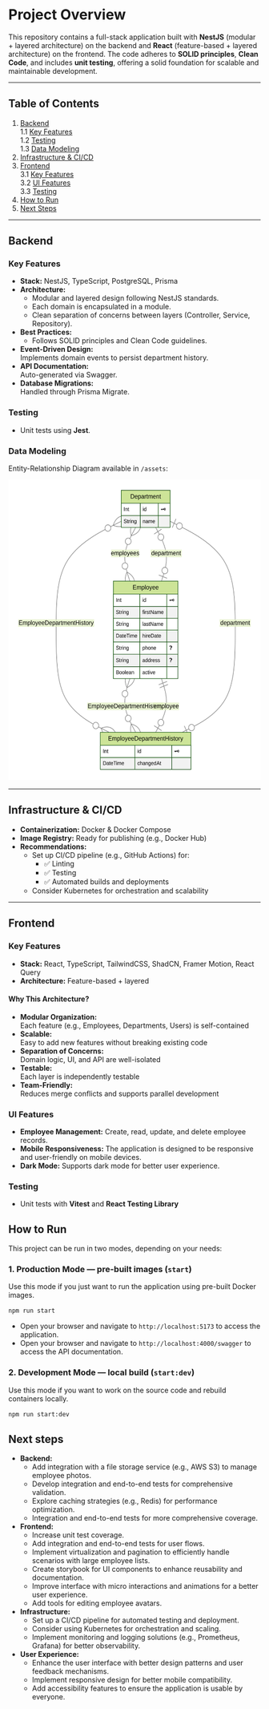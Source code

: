 # Project Overview

This repository contains a full-stack application built with **NestJS** (modular + layered architecture) on the backend and **React** (feature-based + layered architecture) on the frontend. The code adheres to **SOLID principles**, **Clean Code**, and includes **unit testing**, offering a solid foundation for scalable and maintainable development.

---

## Table of Contents

1. [Backend](#backend)  
   1.1 [Key Features](#key-features)  
   1.2 [Testing](#testing)  
   1.3 [Data Modeling](#data-modeling)
2. [Infrastructure & CI/CD](#infrastructure--cicd)
3. [Frontend](#frontend)  
   3.1 [Key Features](#key-features-1)  
   3.2 [UI Features](#ui-features)  
   3.3 [Testing](#testing-1)
4. [How to Run](#how-to-run)
5. [Next Steps](#next-steps)

---

## Backend

### Key Features

- **Stack:** NestJS, TypeScript, PostgreSQL, Prisma
- **Architecture:**
  - Modular and layered design following NestJS standards.
  - Each domain is encapsulated in a module.
  - Clean separation of concerns between layers (Controller, Service, Repository).
- **Best Practices:**
  - Follows SOLID principles and Clean Code guidelines.
- **Event-Driven Design:**  
  Implements domain events to persist department history.
- **API Documentation:**  
  Auto-generated via Swagger.
- **Database Migrations:**  
  Handled through Prisma Migrate.

### Testing

- Unit tests using **Jest**.

### Data Modeling

Entity-Relationship Diagram available in `/assets`:

<img src="./assets/ERD.svg" alt="Database ERD" height="600"/>

---

## Infrastructure & CI/CD

- **Containerization:** Docker & Docker Compose
- **Image Registry:** Ready for publishing (e.g., Docker Hub)
- **Recommendations:**
  - Set up CI/CD pipeline (e.g., GitHub Actions) for:
    - ✅ Linting
    - ✅ Testing
    - ✅ Automated builds and deployments
  - Consider Kubernetes for orchestration and scalability

---

## Frontend

### Key Features

- **Stack:** React, TypeScript, TailwindCSS, ShadCN, Framer Motion, React Query
- **Architecture:** Feature-based + layered

#### Why This Architecture?

- **Modular Organization:**  
  Each feature (e.g., Employees, Departments, Users) is self-contained
- **Scalable:**  
  Easy to add new features without breaking existing code
- **Separation of Concerns:**  
  Domain logic, UI, and API are well-isolated
- **Testable:**  
  Each layer is independently testable
- **Team-Friendly:**  
  Reduces merge conflicts and supports parallel development

### UI Features

- **Employee Management:** Create, read, update, and delete employee records.
- **Mobile Responsiveness:** The application is designed to be responsive and user-friendly on mobile devices.
- **Dark Mode:** Supports dark mode for better user experience.

### Testing

- Unit tests with **Vitest** and **React Testing Library**

## How to Run

This project can be run in two modes, depending on your needs:

### 1. Production Mode — pre-built images (`start`)

Use this mode if you just want to run the application using pre-built Docker images.

```bash
npm run start
```

- Open your browser and navigate to `http://localhost:5173` to access the application.
- Open your browser and navigate to `http://localhost:4000/swagger` to access the API documentation.

### 2. Development Mode — local build (`start:dev`)

Use this mode if you want to work on the source code and rebuild containers locally.

```bash
npm run start:dev
```

## Next steps

- **Backend:**
  - Add integration with a file storage service (e.g., AWS S3) to manage employee photos.
  - Develop integration and end-to-end tests for comprehensive validation.
  - Explore caching strategies (e.g., Redis) for performance optimization.
  - Integration and end-to-end tests for more comprehensive coverage.
- **Frontend:**
  - Increase unit test coverage.
  - Add integration and end-to-end tests for user flows.
  - Implement virtualization and pagination to efficiently handle scenarios with large employee lists.
  - Create storybook for UI components to enhance reusability and documentation.
  - Improve interface with micro interactions and animations for a better user experience.
  - Add tools for editing employee avatars.
- **Infrastructure:**
  - Set up a CI/CD pipeline for automated testing and deployment.
  - Consider using Kubernetes for orchestration and scaling.
  - Implement monitoring and logging solutions (e.g., Prometheus, Grafana) for better observability.
- **User Experience:**
  - Enhance the user interface with better design patterns and user feedback mechanisms.
  - Implement responsive design for better mobile compatibility.
  - Add accessibility features to ensure the application is usable by everyone.
